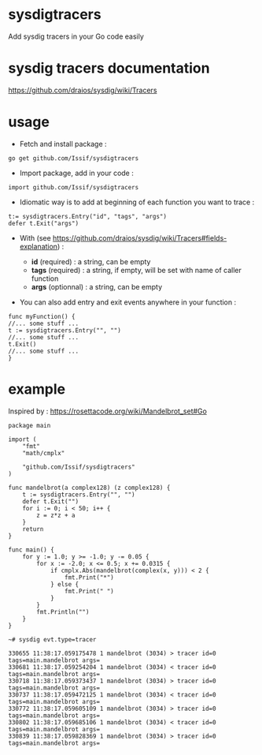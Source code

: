 # sysdigtracers
Add sysdig tracers in your Go code easily

# sysdig tracers documentation 

https://github.com/draios/sysdig/wiki/Tracers

# usage

* Fetch and install package :
```
go get github.com/Issif/sysdigtracers
```
* Import package, add in your code :
```
import github.com/Issif/sysdigtracers
```
* Idiomatic way is to add at beginning of each function you want to trace :
```
t:= sysdigtracers.Entry("id", "tags", "args")
defer t.Exit("args")
```
* With (see https://github.com/draios/sysdig/wiki/Tracers#fields-explanation) :
    * **id** (required) : a string, can be empty
    * **tags** (required) : a string, if empty, will be set with name of caller function
    * **args** (optionnal) : a string, can be empty

* You can also add entry and exit events anywhere in your function :
```
func myFunction() {
//... some stuff ...
t := sysdigtracers.Entry("", "")
//... some stuff ...
t.Exit()
//... some stuff ...
}
```
# example

Inspired by : https://rosettacode.org/wiki/Mandelbrot_set#Go

```
package main

import (
	"fmt"
	"math/cmplx"

	"github.com/Issif/sysdigtracers"
)

func mandelbrot(a complex128) (z complex128) {
	t := sysdigtracers.Entry("", "")
	defer t.Exit("")
	for i := 0; i < 50; i++ {
		z = z*z + a
	}
	return
}

func main() {
	for y := 1.0; y >= -1.0; y -= 0.05 {
		for x := -2.0; x <= 0.5; x += 0.0315 {
			if cmplx.Abs(mandelbrot(complex(x, y))) < 2 {
				fmt.Print("*")
			} else {
				fmt.Print(" ")
			}
		}
		fmt.Println("")
	}
}
```

```
~# sysdig evt.type=tracer

330655 11:38:17.059175478 1 mandelbrot (3034) > tracer id=0 tags=main.mandelbrot args=
330681 11:38:17.059254204 1 mandelbrot (3034) < tracer id=0 tags=main.mandelbrot args=
330718 11:38:17.059373437 1 mandelbrot (3034) > tracer id=0 tags=main.mandelbrot args=
330737 11:38:17.059472125 1 mandelbrot (3034) < tracer id=0 tags=main.mandelbrot args=
330772 11:38:17.059605109 1 mandelbrot (3034) > tracer id=0 tags=main.mandelbrot args=
330802 11:38:17.059685106 1 mandelbrot (3034) < tracer id=0 tags=main.mandelbrot args=
330839 11:38:17.059828369 1 mandelbrot (3034) > tracer id=0 tags=main.mandelbrot args=
```